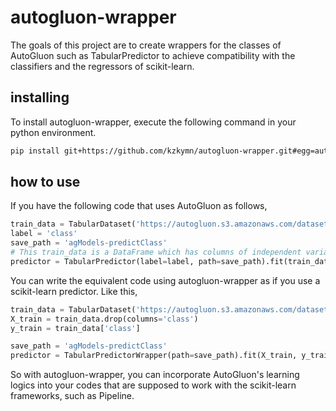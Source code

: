 # autogluon-wrapper

The goals of this project are to create wrappers for the classes of AutoGluon such as TabularPredictor to achieve compatibility with the classifiers and the regressors of scikit-learn.

## installing

To install autogluon-wrapper, execute the following command in your python environment.

```bash
pip install git+https://github.com/kzkymn/autogluon-wrapper.git#egg=autogluon-wrapper
```

## how to use

If you have the following code that uses AutoGluon as follows,

```python
train_data = TabularDataset('https://autogluon.s3.amazonaws.com/datasets/Inc/train.csv')
label = 'class'
save_path = 'agModels-predictClass'
# This train_data is a DataFrame which has columns of independent variables and a column named 'class' which means the objective variable.
predictor = TabularPredictor(label=label, path=save_path).fit(train_data)
```

You can write the equivalent code using autogluon-wrapper as if you use a scikit-learn predictor. Like this,

```python
train_data = TabularDataset('https://autogluon.s3.amazonaws.com/datasets/Inc/train.csv')
X_train = train_data.drop(columns='class')
y_train = train_data['class']

save_path = 'agModels-predictClass'
predictor = TabularPredictorWrapper(path=save_path).fit(X_train, y_train)
```

So with autogluon-wrapper, you can incorporate AutoGluon's learning logics into your codes that are supposed to work with the scikit-learn frameworks, such as Pipeline.
